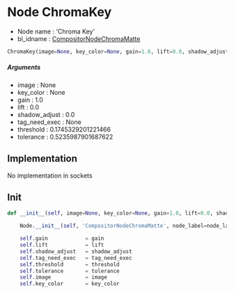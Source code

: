 # Node ChromaKey

- Node name : 'Chroma Key'
- bl_idname : [CompositorNodeChromaMatte](https://docs.blender.org/api/current/bpy.types.CompositorNodeChromaMatte.html)


``` python
ChromaKey(image=None, key_color=None, gain=1.0, lift=0.0, shadow_adjust=0.0, tag_need_exec=None, threshold=0.1745329201221466, tolerance=0.5235987901687622, node_label=None, node_color=None, **kwargs)
```
##### Arguments

- image : None
- key_color : None
- gain : 1.0
- lift : 0.0
- shadow_adjust : 0.0
- tag_need_exec : None
- threshold : 0.1745329201221466
- tolerance : 0.5235987901687622

## Implementation

No implementation in sockets

## Init

``` python
def __init__(self, image=None, key_color=None, gain=1.0, lift=0.0, shadow_adjust=0.0, tag_need_exec=None, threshold=0.1745329201221466, tolerance=0.5235987901687622, node_label=None, node_color=None, **kwargs):

    Node.__init__(self, 'CompositorNodeChromaMatte', node_label=node_label, node_color=node_color, **kwargs)

    self.gain            = gain
    self.lift            = lift
    self.shadow_adjust   = shadow_adjust
    self.tag_need_exec   = tag_need_exec
    self.threshold       = threshold
    self.tolerance       = tolerance
    self.image           = image
    self.key_color       = key_color
```
